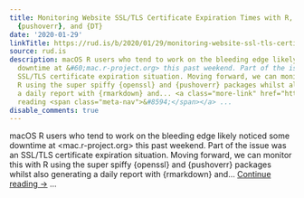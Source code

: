 ```yaml
---
title: Monitoring Website SSL/TLS Certificate Expiration Times with R, {openssl},
  {pushoverr}, and {DT}
date: '2020-01-29'
linkTitle: https://rud.is/b/2020/01/29/monitoring-website-ssl-tls-certificate-expiration-times-with-r-openssl-pushoverr-and-dt/
source: rud.is
description: macOS R users who tend to work on the bleeding edge likely noticed some
  downtime at &#60;mac.r-project.org> this past weekend. Part of the issue was an
  SSL/TLS certificate expiration situation. Moving forward, we can monitor this with
  R using the super spiffy {openssl} and {pushoverr} packages whilst also generating
  a daily report with {rmarkdown} and... <a class="more-link" href="https://rud.is/b/2020/01/29/monitoring-website-ssl-tls-certificate-expiration-times-with-r-openssl-pushoverr-and-dt/">Continue
  reading <span class="meta-nav">&#8594;</span></a> ...
disable_comments: true
---
```

macOS R users who tend to work on the bleeding edge likely noticed some downtime at &#60;mac.r-project.org> this past weekend. Part of the issue was an SSL/TLS certificate expiration situation. Moving forward, we can monitor this with R using the super spiffy {openssl} and {pushoverr} packages whilst also generating a daily report with {rmarkdown} and... <a class="more-link" href="https://rud.is/b/2020/01/29/monitoring-website-ssl-tls-certificate-expiration-times-with-r-openssl-pushoverr-and-dt/">Continue reading <span class="meta-nav">&#8594;</span></a> ...